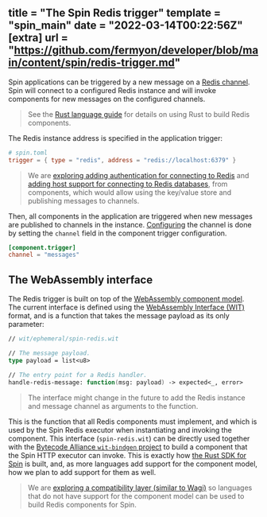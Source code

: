 title = "The Spin Redis trigger"
template = "spin_main"
date = "2022-03-14T00:22:56Z"
[extra]
url = "https://github.com/fermyon/developer/blob/main/content/spin/redis-trigger.md"
---

Spin applications can be triggered by a new message on a [Redis channel](https://redis.io/topics/pubsub).
Spin will connect to a configured Redis instance and will invoke components for
new messages on the configured channels.

> See the [Rust language guide](./rust-components.md) for details on using Rust to
> build Redis components.

The Redis instance address is specified in the application trigger:

```toml
# spin.toml
trigger = { type = "redis", address = "redis://localhost:6379" }
```

> We are [exploring adding authentication for connecting to Redis](https://github.com/fermyon/spin/issues/192)
> and [adding host support for connecting to Redis databases](https://github.com/fermyon/spin/issues/181),
> from components, which would allow using the key/value store and publishing
> messages to channels.

Then, all components in the application are triggered when new messages are
published to channels in the instance. [Configuring](./configuration.md) the channel
 is done by setting the `channel` field in the component trigger configuration.

```toml
[component.trigger]
channel = "messages"
```

## The WebAssembly interface

The Redis trigger is built on top of the
[WebAssembly component model](https://github.com/WebAssembly/component-model).
The current interface is defined using the
[WebAssembly Interface (WIT)](https://github.com/bytecodealliance/wit-bindgen/blob/main/WIT.md)
format, and is a function that takes the message payload as its only parameter:

```fsharp
// wit/ephemeral/spin-redis.wit

// The message payload.
type payload = list<u8>

// The entry point for a Redis handler.
handle-redis-message: function(msg: payload) -> expected<_, error>
```

> The interface might change in the future to add the Redis instance and
> message channel as arguments to the function.

This is the function that all Redis components must implement, and which is
used by the Spin Redis executor when instantiating and invoking the component.
This interface (`spin-redis.wit`) can be directly used together with the
[Bytecode Alliance `wit-bindgen` project](https://github.com/bytecodealliance/wit-bindgen)
to build a component that the Spin HTTP executor can invoke.
This is exactly how [the Rust SDK for Spin](./rust-components.md) is built, and,
as more languages add support for the component model, how we plan to add
support for them as well.

> We are [exploring a compatibility layer (similar to Wagi)](https://github.com/fermyon/spin/issues/193)
> so languages that do not have support for the component model can be used to
> build Redis components for Spin.
